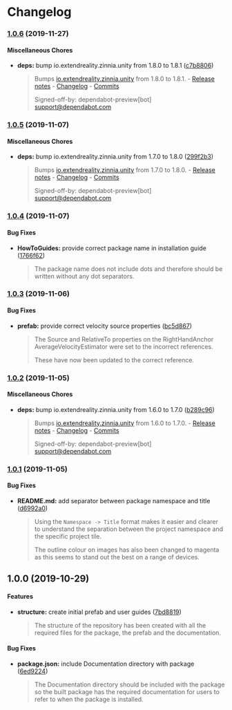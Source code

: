 # Changelog

### [1.0.6](https://github.com/ExtendRealityLtd/Tilia.CameraRigs.UnityXR/compare/v1.0.5...v1.0.6) (2019-11-27)

#### Miscellaneous Chores

* **deps:** bump io.extendreality.zinnia.unity from 1.8.0 to 1.8.1 ([c7b8806](https://github.com/ExtendRealityLtd/Tilia.CameraRigs.UnityXR/commit/c7b8806da1b478c45cab1e0b8c4c4fb7f2058b4c))
  > Bumps [io.extendreality.zinnia.unity](https://github.com/ExtendRealityLtd/Zinnia.Unity) from 1.8.0 to 1.8.1. - [Release notes](https://github.com/ExtendRealityLtd/Zinnia.Unity/releases) - [Changelog](https://github.com/ExtendRealityLtd/Zinnia.Unity/blob/master/CHANGELOG.md) - [Commits](https://github.com/ExtendRealityLtd/Zinnia.Unity/compare/v1.8.0...v1.8.1)
  > 
  > Signed-off-by: dependabot-preview[bot] <support@dependabot.com>

### [1.0.5](https://github.com/ExtendRealityLtd/Tilia.CameraRigs.UnityXR/compare/v1.0.4...v1.0.5) (2019-11-07)

#### Miscellaneous Chores

* **deps:** bump io.extendreality.zinnia.unity from 1.7.0 to 1.8.0 ([299f2b3](https://github.com/ExtendRealityLtd/Tilia.CameraRigs.UnityXR/commit/299f2b3ddfec03d23b47cc3f47ed0bb78662d5d4))
  > Bumps [io.extendreality.zinnia.unity](https://github.com/ExtendRealityLtd/Zinnia.Unity) from 1.7.0 to 1.8.0. - [Release notes](https://github.com/ExtendRealityLtd/Zinnia.Unity/releases) - [Changelog](https://github.com/ExtendRealityLtd/Zinnia.Unity/blob/master/CHANGELOG.md) - [Commits](https://github.com/ExtendRealityLtd/Zinnia.Unity/compare/v1.7.0...v1.8.0)
  > 
  > Signed-off-by: dependabot-preview[bot] <support@dependabot.com>

### [1.0.4](https://github.com/ExtendRealityLtd/Tilia.CameraRigs.UnityXR/compare/v1.0.3...v1.0.4) (2019-11-07)

#### Bug Fixes

* **HowToGuides:** provide correct package name in installation guide ([1766f62](https://github.com/ExtendRealityLtd/Tilia.CameraRigs.UnityXR/commit/1766f62b3be396321044e1ef95ae1a96d445ce14))
  > The package name does not include dots and therefore should be written without any dot separators.

### [1.0.3](https://github.com/ExtendRealityLtd/Tilia.CameraRigs.UnityXR/compare/v1.0.2...v1.0.3) (2019-11-06)

#### Bug Fixes

* **prefab:** provide correct velocity source properties ([bc5d867](https://github.com/ExtendRealityLtd/Tilia.CameraRigs.UnityXR/commit/bc5d867a60b0972845397361b460d974a3ba94df))
  > The Source and RelativeTo properties on the RightHandAnchor AverageVelocityEstimator were set to the incorrect references.
  > 
  > These have now been updated to the correct reference.

### [1.0.2](https://github.com/ExtendRealityLtd/Tilia.CameraRigs.UnityXR/compare/v1.0.1...v1.0.2) (2019-11-05)

#### Miscellaneous Chores

* **deps:** bump io.extendreality.zinnia.unity from 1.6.0 to 1.7.0 ([b289c96](https://github.com/ExtendRealityLtd/Tilia.CameraRigs.UnityXR/commit/b289c96456c75c7c329c6e1a40f67a24fb247221))
  > Bumps [io.extendreality.zinnia.unity](https://github.com/ExtendRealityLtd/Zinnia.Unity) from 1.6.0 to 1.7.0. - [Release notes](https://github.com/ExtendRealityLtd/Zinnia.Unity/releases) - [Changelog](https://github.com/ExtendRealityLtd/Zinnia.Unity/blob/master/CHANGELOG.md) - [Commits](https://github.com/ExtendRealityLtd/Zinnia.Unity/compare/v1.6.0...v1.7.0)
  > 
  > Signed-off-by: dependabot-preview[bot] <support@dependabot.com>

### [1.0.1](https://github.com/ExtendRealityLtd/Tilia.CameraRigs.UnityXR/compare/v1.0.0...v1.0.1) (2019-11-05)

#### Bug Fixes

* **README.md:** add separator between package namespace and title ([d6992a0](https://github.com/ExtendRealityLtd/Tilia.CameraRigs.UnityXR/commit/d6992a08f3a9868080e64e7bfe69f1e2dd8e653d))
  > Using the `Namespace -> Title` format makes it easier and clearer to understand the separation between the project namespace and the specific project tile.
  > 
  > The outline colour on images has also been changed to magenta as this seems to stand out the best on a range of devices.

## 1.0.0 (2019-10-29)

#### Features

* **structure:** create initial prefab and user guides ([7bd8819](https://github.com/ExtendRealityLtd/Tilia.CameraRigs.UnityXR/commit/7bd881914b5ecb3b0309707b84ccee415e9b80ed))
  > The structure of the repository has been created with all the required files for the package, the prefab and the documentation.

#### Bug Fixes

* **package.json:** include Documentation directory with package ([6ed9224](https://github.com/ExtendRealityLtd/Tilia.CameraRigs.UnityXR/commit/6ed9224309579abb22bc5292cfb563fa154c1c0a))
  > The Documentation directory should be included with the package so the built package has the required documentation for users to refer to when the package is installed.
